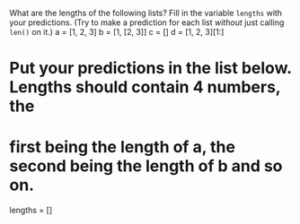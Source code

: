 What are the lengths of the following lists? Fill in the variable `lengths` with your predictions. (Try to make a prediction for each list *without* just calling `len()` on it.)
a = [1, 2, 3]
b = [1, [2, 3]]
c = []
d = [1, 2, 3][1:]

# Put your predictions in the list below. Lengths should contain 4 numbers, the
# first being the length of a, the second being the length of b and so on.

lengths = []
